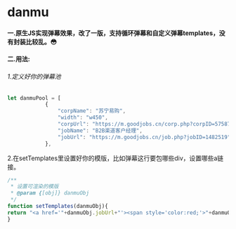 # danmu
#### 一.原生JS实现弹幕效果，改了一版，支持循环弹幕和自定义弹幕templates，没有封装比较乱。😳

#### 二.用法:
###### 1.定义好你的弹幕池 
```javascript
let danmuPool = [
            {
                "corpName": "苏宁易购",
                "width": "w450",
                "corpUrl": "https://m.goodjobs.cn/corp.php?corpID=57587",
                "jobName": "B2B渠道客户经理",
                "jobUrl": "https://m.goodjobs.cn/job.php?jobID=1482519"
            },
```



2.在setTemplates里设置好你的模版，比如弹幕这行要包哪些div，设置哪些a链接。
```javascript
/**
 * 设置可渲染的模版
 * @param {[obj]} danmuObj 
 */
function setTemplates(danmuObj){
return "<a href='"+danmuObj.jobUrl+"'><span style='color:red;'>"+danmuObj.corpName+"</span>的<span style='color:blue;'>"+danmuObj.jobName+"</span>收到一份简历</a>";
}
```
